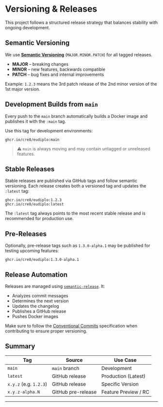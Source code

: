 # Versioning & Releases

This project follows a structured release strategy that balances stability with
ongoing development.

## Semantic Versioning

We use **[Semantic Versioning](https://semver.org/)** (`MAJOR.MINOR.PATCH`) for
all tagged releases.

- **MAJOR** – breaking changes
- **MINOR** – new features, backwards compatible
- **PATCH** – bug fixes and internal improvements

Example: `1.2.3` means the 3rd patch release of the 2nd minor version of the 1st
major version.

## Development Builds from `main`

Every push to the `main` branch automatically builds a Docker image and
publishes it with the `:main` tag.

Use this tag for development environments:

```
ghcr.io/cre8/eudiplo:main
```

> ⚠️ `main` is always moving and may contain untagged or unreleased features.

## Stable Releases

Stable releases are published via GitHub tags and follow semantic versioning.
Each release creates both a versioned tag and updates the `:latest` tag:

```
ghcr.io/cre8/eudiplo:1.2.3
ghcr.io/cre8/eudiplo:latest
```

The `:latest` tag always points to the most recent stable release and is
recommended for production use.

## Pre-Releases

Optionally, pre-release tags such as `1.3.0-alpha.1` may be published for
testing upcoming features:

```
ghcr.io/cre8/eudiplo:1.3.0-alpha.1
```

## Release Automation

Releases are managed using
[`semantic-release`](https://github.com/semantic-release/semantic-release). It:

- Analyzes commit messages
- Determines the next version
- Updates the changelog
- Publishes a GitHub release
- Pushes Docker images

Make sure to follow the
[Conventional Commits](https://www.conventionalcommits.org/en/v1.0.0/)
specification when contributing to ensure proper versioning.

## Summary

| Tag                    | Source             | Use Case             |
| ---------------------- | ------------------ | -------------------- |
| `main`                 | `main` branch      | Development          |
| `latest`               | GitHub release     | Production (Latest)  |
| `x.y.z` (e.g. `1.2.3`) | GitHub release     | Specific Version     |
| `x.y.z-alpha.N`        | GitHub pre-release | Feature Preview / RC |

---
